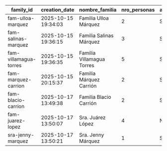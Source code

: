 | family_id | creation_date | nombre_familia | nro_personas | asistencia |
|---|---|---|---|---|
| fam-ulloa-marquez | 2025-10-15 19:34:03 | Familia Ulloa Márquez | 2 | Sí |
| fam-salinas-marquez | 2025-10-15 19:36:15 | Familia Salinas Márquez | 3 | Sí |
| fam-villamagua-torres | 2025-10-15 19:36:35 | Familia Villamagua Torres | 5 | Sí |
| fam-marquez-carrion | 2025-10-15 20:15:37 | Familia Márquez Carrión | 2 | Sí |
| fam-blacio-carrion | 2025-10-17 13:49:38 | Familia Blacio Carrión | 2 | Sí |
| fam-juarez-lopez | 2025-10-17 13:50:07 | Sra. Juárez López | 4 | No |
| sra-jenny-marquez | 2025-10-17 13:50:21 | Sra. Jenny Márquez | 1 | Sí |
